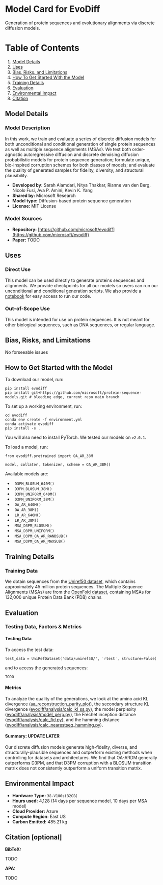 
# Model Card for EvoDiff

<!-- Provide a quick summary of what the model is/does. -->

Generation of protein sequences and evolutionary alignments via discrete diffusion models.

#  Table of Contents

1. [Model Details](#model-details)
2. [Uses](#uses)
3. [Bias, Risks, and Limitations](#bias-risks-and-limitations)
4. [How To Get Started With the Model](#how-to-get-started-with-the-model)
5. [Training Details](#training-details)
6. [Evaluation](#evaluation)
7. [Environmental Impact](#environmental-impact)
8. [Citation](#citation)
<!-- 9. [Technical Specifications](#technical-specifications-optional) -->
<!-- 7. [Model Examination](#model-examination) -->
<!-- 11. [Glossary](#glossary-optional) -->
<!-- 12. [More Information](#more-information-optional) -->
<!-- 13. [Model Card Authors](#model-card-authors-optional) -->
<!-- 14. [Model Card Contact](#model-card-contact) -->

## Model Details

### Model Description

<!-- Provide a longer summary of what this model is. -->

In this work, we train and evaluate a series of discrete diffusion models for both unconditional and conditional generation of single protein sequences as well as multiple sequence alignments (MSAs). We test both order-agnostic autoregressive diffusion and discrete denoising diffusion probabilistic models for protein sequence generation; formulate unique, bio-inspired corruption schemes for both classes of models; and evaluate the quality of generated samples for fidelity, diversity, and structural plausibility. 


- **Developed by:** Sarah Alamdari, Nitya Thakkar, Rianne van den Berg, Nicolo Fusi, Ava P. Amini, Kevin K. Yang
- **Shared by:** Microsoft Research
- **Model type:** Diffusion-based protein sequence generation
- **License:** MIT License

### Model Sources

<!-- Provide the basic links for the model. -->

- **Repository:** [https://github.com/microsoft/evodiff](https://github.com/microsoft/evodiff)
- **Paper:** TODO

## Uses

<!-- Address questions around how the model is intended to be used, including the foreseeable users of the model and those affected by the model. -->

### Direct Use

<!-- This section is for the model use without fine-tuning or plugging into a larger ecosystem/app. -->

This model can be used directly to generate proteins sequences and alignments. We provide checkpoints for all our models so users can run our unconditional and conditional generation scripts. We also provide a [notebook](https://github.com/microsoft/evodiff/blob/main/evodiff.ipynb) for easy access to run our code.

<!-- ### Downstream Use [optional] -->

<!-- This section is for the model use when fine-tuned for a task, or when plugged into a larger ecosystem/app -->

### Out-of-Scope Use

<!-- This section addresses misuse, malicious use, and uses that the model will not work well for. -->

This model is intended for use on protein sequences. It is not meant for other biological sequences, such as DNA sequences, or regular language.

## Bias, Risks, and Limitations

<!-- This section is meant to convey both technical and sociotechnical limitations. -->

No forseeable issues

<!-- ### Recommendations -->

<!-- This section is meant to convey recommendations with respect to the bias, risk, and technical limitations. -->

<!-- {{ bias_recommendations | default("Users (both direct and downstream) should be made aware of the risks, biases and limitations of the model. More information needed for further recommendations.", true)}} -->

## How to Get Started with the Model

To download our model, run:
```
pip install evodiff
pip install git+https://github.com/microsoft/protein-sequence-models.git # bleeding edge, current repo main branch
```

To set up a working environment, run:
```
cd evodiff
conda env create -f environment.yml
conda activate evodiff
pip install -e .
```
You will also need to install PyTorch. We tested our models on `v2.0.1`.

To load a model, run:
```
from evodiff.pretrained import OA_AR_38M

model, collater, tokenizer, scheme = OA_AR_38M()
```

Available models are:

- ` D3PM_BLOSUM_640M()`
- ` D3PM_BLOSUM_38M()`
- ` D3PM_UNIFORM_640M()`
- ` D3PM_UNIFORM_38M()`
- ` OA_AR_640M()`
- ` OA_AR_38M()`
- ` LR_AR_640M()`
- ` LR_AR_38M()`
- ` MSA_D3PM_BLOSUM()`
- ` MSA_D3PM_UNIFORM()`
- ` MSA_D3PM_OA_AR_RANDSUB()`
- ` MSA_D3PM_OA_AR_MAXSUB()`

## Training Details

### Training Data

<!-- This should link to a Data Card, perhaps with a short stub of information on what the training data is all about as well as documentation related to data pre-processing or additional filtering. -->

We obtain sequences from the [Uniref50 dataset](https://www.ncbi.nlm.nih.gov/pmc/articles/PMC4375400/), which contains approximately 45 million protein sequences. The Multiple Sequence Alignments (MSAs) are from the [OpenFold dataset](https://www.biorxiv.org/content/10.1101/2022.11.20.517210v2), containing MSAs for 132,000 unique Protein Data Bank (PDB) chains.

<!-- ### Training Procedure  -->

<!-- This relates heavily to the Technical Specifications. Content here should link to that section when it is relevant to the training procedure. -->

<!-- #### Preprocessing [optional] -->

<!-- {{ preprocessing | default("[More Information Needed]", true)}} -->


<!-- #### Training Hyperparameters -->

<!-- - **Training regime:** {{ training_regime | default("[More Information Needed]", true)}} fp32, fp16 mixed precision, bf16 mixed precision, bf16 non-mixed precision, fp16 non-mixed precision, fp8 mixed precision -->

<!-- #### Speeds, Sizes, Times [optional] -->

<!-- This section provides information about throughput, start/end time, checkpoint size if relevant, etc. -->

<!-- {{ speeds_sizes_times | default("[More Information Needed]", true)}} -->

## Evaluation

<!-- This section describes the evaluation protocols and provides the results. -->

### Testing Data, Factors & Metrics

#### Testing Data

<!-- This should link to a Data Card if possible. -->

To access the test data:

`test_data = UniRefDataset('data/uniref50/', 'rtest', structure=False)`

and to access the generated sequences:

`TODO`

<!-- #### Factors -->

<!-- These are the things the evaluation is disaggregating by, e.g., subpopulations or domains. -->

#### Metrics

To analyze the quality of the generations, we look at the amino acid KL divergence ([aa_reconstruction_parity_plot](https://github.com/microsoft/evodiff/blob/main/analysis/plot.py)), the secondary structure KL divergence ([evodiff/analysis/calc_kl_ss.py](https://github.com/microsoft/evodiff/blob/main/analysis/calc_kl_ss.py)), the model perplexity ([evodiff/analysis/model_perp.py](https://github.com/microsoft/evodiff/blob/main/analysis/model_perp.py)), the Fréchet inception distance ([evodiff/analysis/calc_fid.py](https://github.com/microsoft/evodiff/blob/main/analysis/calc_fid.py)), and the hamming distance ([evodiff/analysis/calc_nearestseq_hamming.py](https://github.com/microsoft/evodiff/blob/main/analysis/calc_nearestseq_hamming.py)).

<!-- These are the evaluation metrics being used, ideally with a description of why. -->

<!-- ### Results -->

<!-- {{ results | default("[More Information Needed]", true)}} -->

#### Summary: UPDATE LATER

Our discrete diffusion models generate high-fidelity, diverse, and structurally-plausible sequences and outperform existing methods when controlling for datasets and architectures. We find that OA-ARDM generally outperforms D3PM, and that D3PM corruption with a BLOSUM transition matrix does not consistently outperform a uniform transition matrix.

<!-- ## Model Examination [optional] -->

<!-- Relevant interpretability work for the model goes here -->

<!-- {{ model_examination | default("[More Information Needed]", true)}} -->

## Environmental Impact

<!-- Total emissions (in grams of CO2eq) and additional considerations, such as electricity usage, go here. Edit the suggested text below accordingly -->

<!-- Carbon emissions can be estimated using the [Machine Learning Impact calculator](https://mlco2.github.io/impact#compute) presented in [Lacoste et al. (2019)](https://arxiv.org/abs/1910.09700). -->

- **Hardware Type:** `38-V100s(32GB)`
- **Hours used:** 4,128 (14 days per sequence model, 10 days per MSA model)
- **Cloud Provider:** Azure
- **Compute Region:** East US
- **Carbon Emitted:** 485.21 kg

<!-- ## Technical Specifications [optional] -->

<!-- ### Model Architecture and Objective -->

<!-- {{ model_specs | default("[More Information Needed]", true)}} -->

<!-- ### Compute Infrastructure -->

<!-- {{ compute_infrastructure | default("[More Information Needed]", true)}} -->

<!-- #### Hardware -->

<!-- {{ hardware | default("[More Information Needed]", true)}} -->

<!-- #### Software -->

<!-- {{ software | default("[More Information Needed]", true)}} -->

## Citation [optional]

<!-- If there is a paper or blog post introducing the model, the APA and Bibtex information for that should go in this section. -->

**BibTeX:**

TODO

**APA:**

TODO

<!-- ## Glossary [optional] -->

<!-- If relevant, include terms and calculations in this section that can help readers understand the model or model card. -->

<!-- {{ glossary | default("[More Information Needed]", true)}} -->

<!-- ## More Information [optional] -->

<!-- {{ more_information | default("[More Information Needed]", true)}} -->

<!-- ## Model Card Authors [optional] -->

<!-- {{ model_card_authors | default("[More Information Needed]", true)}} -->

<!-- ## Model Card Contact -->

<!-- {{ model_card_contact | default("[More Information Needed]", true)}} -->




